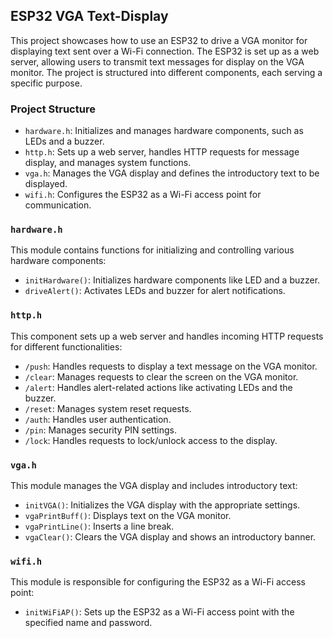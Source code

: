 ## ESP32 VGA Text-Display

This project showcases how to use an ESP32 to drive a VGA monitor for displaying text sent over a Wi-Fi connection. The ESP32 is set up as a web server, allowing users to transmit text messages for display on the VGA monitor. The project is structured into different components, each serving a specific purpose.

### Project Structure

- `hardware.h`: Initializes and manages hardware components, such as LEDs and a buzzer.
- `http.h`: Sets up a web server, handles HTTP requests for message display, and manages system functions.
- `vga.h`: Manages the VGA display and defines the introductory text to be displayed.
- `wifi.h`: Configures the ESP32 as a Wi-Fi access point for communication.

### `hardware.h`

This module contains functions for initializing and controlling various hardware components:

- `initHardware()`: Initializes hardware components like LED and a buzzer.
- `driveAlert()`: Activates LEDs and buzzer for alert notifications.

### `http.h`

This component sets up a web server and handles incoming HTTP requests for different functionalities:

- `/push`: Handles requests to display a text message on the VGA monitor.
- `/clear`: Manages requests to clear the screen on the VGA monitor.
- `/alert`: Handles alert-related actions like activating LEDs and the buzzer.
- `/reset`: Manages system reset requests.
- `/auth`: Handles user authentication.
- `/pin`: Manages security PIN settings.
- `/lock`: Handles requests to lock/unlock access to the display.

### `vga.h`

This module manages the VGA display and includes introductory text:

- `initVGA()`: Initializes the VGA display with the appropriate settings.
- `vgaPrintBuff()`: Displays text on the VGA monitor.
- `vgaPrintLine()`: Inserts a line break.
- `vgaClear()`: Clears the VGA display and shows an introductory banner.

### `wifi.h`

This module is responsible for configuring the ESP32 as a Wi-Fi access point:

- `initWiFiAP()`: Sets up the ESP32 as a Wi-Fi access point with the specified name and password.
